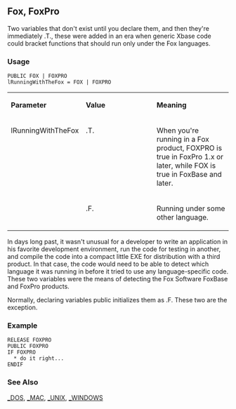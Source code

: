 ## Fox, FoxPro

Two variables that don't exist until you declare them, and then they're immediately .T., these were added in an era when generic Xbase code could bracket functions that should run only under the Fox languages.

### Usage

```foxpro
PUBLIC FOX | FOXPRO
lRunningWithTheFox = FOX | FOXPRO
```
<table>
<tr>
  <td width="32%" valign="top">
  <p><b>Parameter</b></p>
  </td>
  <td width="23%" valign="top">
  <p><b>Value</b></p>
  </td>
  <td width="45%" valign="top">
  <p><b>Meaning</b></p>
  </td>
 </tr>
<tr>
  <td width="32%" rowspan="2" valign="top">
  <p>lRunningWithTheFox</p>
  </td>
  <td width="23%" valign="top">
  <p>.T.</p>
  </td>
  <td width="45%" valign="top">
  <p>When you're running in a Fox product, FOXPRO is true in FoxPro 1.x or later, while FOX is true in FoxBase and later.</p>
  </td>
 </tr>
<tr>
  <td width="33%" valign="top">
  <p>.F.</p>
  </td>
  <td width="67%" valign="top">
  <p>Running under some other language.</p>
  </td>
 </tr>
</table>

In days long past, it wasn't unusual for a developer to write an application in his favorite development environment, run the code for testing in another, and compile the code into a compact little EXE for distribution with a third product. In that case, the code would need to be able to detect which language it was running in before it tried to use any language-specific code. These two variables were the means of detecting the Fox Software FoxBase and FoxPro products.

Normally, declaring variables public initializes them as .F. These two are the exception.

### Example

```foxpro
RELEASE FOXPRO
PUBLIC FOXPRO
IF FOXPRO
  * do it right...
ENDIF
```
### See Also

[_DOS](s4g153.md), [_MAC](s4g153.md), [_UNIX](s4g153.md), [_WINDOWS](s4g153.md)
